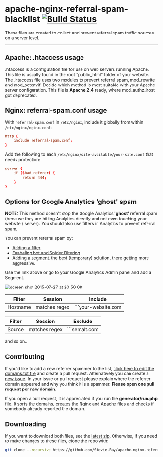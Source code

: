 apache-nginx-referral-spam-blacklist [![Build Status](https://travis-ci.org/Stevie-Ray/apache-nginx-referral-spam-blacklist.svg)](https://travis-ci.org/Stevie-Ray/apache-nginx-referral-spam-blacklist)
====================================

These files are created to collect and prevent referral spam traffic sources on a server level. 

- - - -

## Apache: .htaccess usage
.htaccess is a configuration file for use on web servers running Apache. This file is usually found in the root “public_html” folder of your website. The .htaccess file uses two modules to prevent referral spam, mod_rewrite and mod_setenvif. Decide which method is most suitable with your Apache server configuration. This file is **Apache 2.4** ready, where mod_authz_host got deprecated.


## Nginx: referral-spam.conf usage

With `referral-spam.conf` in `/etc/nginx`, include it globally from within `/etc/nginx/nginx.conf`:

```conf
http {
	include referral-spam.conf;
}
```

Add the following to each `/etc/nginx/site-available/your-site.conf` that needs protection:

```conf
server {
	if ($bad_referer) {
		return 444;
	}
}
```


## Options for Google Analytics 'ghost' spam
**NOTE:**
This method doesn't stop the Google Analytics **'ghost'** referral spam (because they are hitting Analytics directly and not even touching your website / server). You should also use filters in Analytics to prevent referral spam. 

You can prevent referral spam by:

  * [Adding a filter](https://support.google.com/analytics/answer/1033162)
  * [Enabeling bot and Spider Filtering](https://plus.google.com/+GoogleAnalytics/posts/2tJ79CkfnZk) 
  * [Adding a segment](https://www.google.com/analytics/gallery/#posts/search/%3F_.term%3Dspam%26_.start%3D0%26_.count%3D250%26_.viewId%3DeA5T2yD9TeOkCdY1zzFm0A/), the best (temporary) solution, there getting more aggressive.
  
Use the link above or go to your Google Analytics Admin panel and add a Segment.
  
![screen shot 2015-07-27 at 20 50 08](https://cloud.githubusercontent.com/assets/5747715/8914771/6a3a32a8-34a1-11e5-86ee-315a89fd5058.png)
  

Filter | Session | **Include**
------------ | ------------- | -------------
Hostname | matches regex | ```your-website\.com|www\.your-website\.com|other-possible-way\.com|googleusercontent\.com ]```

Filter | Session | **Exclude**
------------ | ------------- | -------------
Source | matches regex |```semalt\.com|anticrawler\.org|best-seo-offer|best-seo-solution|7makemoneyonline|-musicas*-gratis|kambasoft|savetubevideo|ranksonic|success-seo|medispainstitute|offers\.bycontext|100dollars-seo|buttons-for-website|buttons-for-your-website|sitevaluation|semaltmedia|videos-for-your-business|www\.Get-Free-Traffic-Now\.com|maxthon\.com```

 and so on..


## Contributing
 
If you'd like to add a new referrer spammer to the list, [click here to edit the domains.txt file](https://github.com/Stevie-Ray/apache-nginx-referral-spam-blacklist/edit/master/generator/domains.txt) and create a pull request. Alternatively you can create a [new issue](https://github.com/Stevie-Ray/apache-nginx-referral-spam-blacklist/issues/new). In your issue or pull request please explain where the referrer domain appeared and why you think it is a spammer. **Please open one pull request per new domain**.
 
If you open a pull request, it is appreciated if you run the **generator/run.php** file. It sorts the domains, creates the Nginx and Apache files and checks if somebody already reported the domain.


## Downloading

If you want to download both files, see the [latest zip](https://github.com/Stevie-Ray/apache-nginx-referral-spam-blacklist/archive/master.zip). Otherwise, if you need to make changes to these files, clone the repo with:

```sh
git clone --recursive https://github.com/Stevie-Ray/apache-nginx-referral-spam-blacklist.git
```
